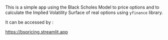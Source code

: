 This is a simple app using the Black Scholes Model to price options and to calculate the Implied Volatility Surface of real options using `yfinance` library.

It can be accessed by :

https://bspricing.streamlit.app
